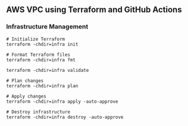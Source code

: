 ## AWS VPC using Terraform and GitHub Actions


### Infrastructure Management
```shell
# Initialize Terraform
terraform -chdir=infra init

# Format Terraform files
terraform -chdir=infra fmt

terraform -chdir=infra validate

# Plan changes
terraform -chdir=infra plan

# Apply changes
terraform -chdir=infra apply -auto-approve

# Destroy infrastructure
terraform -chdir=infra destroy -auto-approve
```